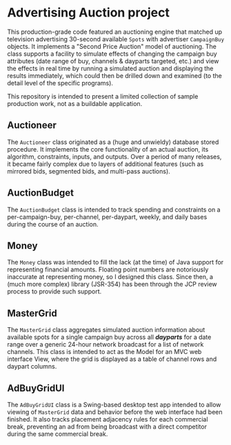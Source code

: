 # Advertising Auction project

This production-grade code featured an auctioning engine that matched up television advertising 30-second available ``Spots`` with advertiser ``CampaignBuy`` objects.  It implements a "Second Price Auction" model of auctioning. The class supports a facility to simulate effects of changing the campaign buy attributes (date range of buy, channels & dayparts targeted, etc.) and view the effects in real time by running a simulated auction and displaying the results immediately, which could then be drilled down and examined (to the detail level of the specific programs).

This repository is intended to present a limited collection of sample production work, not as a buildable application.

## Auctioneer
The ``Auctioneer`` class originated as a (huge and unwieldy) database stored procedure.  It implements the core functionality of an actual auction, its algorithm, constraints, inputs, and outputs.  Over a period of many releases, it became fairly complex due to layers of additional features (such as mirrored bids, segmented bids, and multi-pass auctions).

## AuctionBudget
The ``AuctionBudget``  class is intended to track spending and constraints on a per-campaign-buy, per-channel, per-daypart, weekly, and daily bases during the course of an auction.

## Money
The ``Money`` class was intended to fill the lack (at the time) of Java support for representing financial amounts.  Floating point numbers are notoriously inaccurate at representing money, so I designed this class.  Since then, a (much more complex) library (JSR-354) has been through the JCP review process to provide such support.

## MasterGrid
The ``MasterGrid`` class aggregates simulated auction information about available spots for a single campaign buy across all ___dayparts___ for a date range over a generic 24-hour network broadcast for a list of network channels.
 This class is intended to act as the Model for an MVC web interface View, where the grid is displayed as a table of channel rows and daypart columns.

## AdBuyGridUI
The ``AdBuyGridUI`` class is a Swing-based desktop test app intended to allow viewing of ``MasterGrid`` data and behavior before the web interface had been finished.  It also tracks placement adjacency rules for each commercial break, preventing an ad from being broadcast with a direct competitor during the same commercial break.
